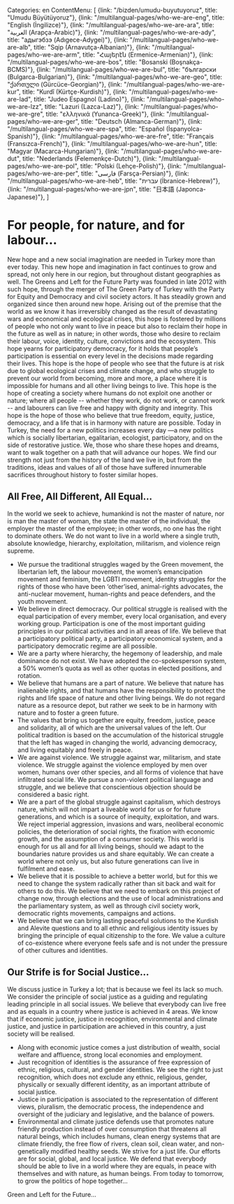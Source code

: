 Categories: en
ContentMenu: [
  {link: "/bizden/umudu-buyutuyoruz", title: "Umudu Büyütüyoruz"},
  {link: "/multilangual-pages/who-we-are-eng", title: "English (İngilizce)"},
  {link: "/multilangual-pages/who-we-are-ara", title: "العربية (Arapça-Arabic)"},
  {link: "/multilangual-pages/who-we-are-ady", title: "адыгэбзэ (Adıgece-Adygei)"},
  {link: "/multilangual-pages/who-we-are-alb", title: "Sqip (Arnavutça-Albanian)"},
  {link: "/multilangual-pages/who-we-are-arm", title: "Հայերէն (Ermenice-Armenian)"},
  {link: "/multilangual-pages/who-we-are-bos", title: "Bosanski (Boşnakça-BCMS)"},
  {link: "/multilangual-pages/who-we-are-bul", title: "български (Bulgarca-Bulgarian)"},
  {link: "/multilangual-pages/who-we-are-geo", title: "ქართული (Gürcüce-Georgian)"},
  {link: "/multilangual-pages/who-we-are-kur", title: "Kurdî (Kürtçe-Kurdish)"},
  {link: "/multilangual-pages/who-we-are-lad", title: "Judeo Espagnol (Ladino)"},
  {link: "/multilangual-pages/who-we-are-lzz", title: "Lazuri (Lazca-Laz)"},
  {link: "/multilangual-pages/who-we-are-gre", title: "ελληνικά (Yunanca-Greek)"},
  {link: "/multilangual-pages/who-we-are-ger", title: "Deutsch (Almanca-German)"},
  {link: "/multilangual-pages/who-we-are-spa", title: "Español (İspanyolca-Spanish)"},
  {link: "/multilangual-pages/who-we-are-fre", title: "Français (Fransızca-French)"},
  {link: "/multilangual-pages/who-we-are-hun", title: "Magyar (Macarca-Hungarian)"},
  {link: "/multilangual-pages/who-we-are-dut", title: "Nederlands (Felemenkçe-Dutch)"},
  {link: "/multilangual-pages/who-we-are-pol", title: "Polski (Lehçe-Polish)"},
  {link: "/multilangual-pages/who-we-are-per", title: "فارسى (Farsça-Persian)"},
  {link: "/multilangual-pages/who-we-are-heb", title: "עברית (İbranice-Hebrew)"},
  {link: "/multilangual-pages/who-we-are-jpn", title: "日本語 (Japonca-Japanese)"},
  ]

# For people, for nature, and for labour… 
New hope and a new social imagination are needed in Turkey more than ever today. This new hope and imagination in fact continues to grow and spread, not only here in our region, but throughout distant geographies as well.
The Greens and Left for the Future Party was founded in late 2012 with such hope, through the merger of The Green Party of Turkey with the Party for Equity and Democracy and civil society actors. It has steadily grown and organized since then around new hope.
Arising out of the premise that the world as we know it has irreversibly changed as the result of devastating wars and economical and ecological crises, this hope is fostered by millions of people who not only want to live in peace but also to reclaim their hope in the future as well as in nature; in other words, those who desire to reclaim their labour, voice, identity, culture, convictions and the ecosystem.
This hope yearns for participatory democracy, for it holds that people’s participation is essential on every level in the decisions made regarding their lives.
This hope is the hope of people who see that the future is at risk due to global ecological crises and climate change, and who struggle to prevent our world from becoming, more and more, a place where it is impossible for humans and all other living beings to live.
This hope is the hope of creating a society where humans do not exploit one another or nature; where all people -- whether they work, do not work, or cannot work -- and labourers can live free and happy with dignity and integrity.
This hope is the hope of those who believe that true freedom, equity, justice, democracy, and a life that is in harmony with nature are possible.
Today in Turkey, the need for a new politics increases every day —a new politics which is socially libertarian, egalitarian, ecologist, participatory, and on the side of restorative justice.
We, those who share these hopes and dreams, want to walk together on a path that will advance our hopes.
We find our strength not just from the history of the land we live in, but from the traditions, ideas and values of all of those have suffered innumerable sacrifices throughout history to foster similar hopes.

## All Free, All Different, All Equal…

In the world we seek to achieve, humankind is not the master of nature, nor is man the master of woman, the state the master of the individual, the employer the master of the employee; in other words, no one has the right to dominate others. We do not want to live in a world where a single truth, absolute knowledge, hierarchy, exploitation, militarism, and violence reign supreme.

- We pursue the traditional struggles waged by the Green movement, the libertarian left, the labour movement, the women’s emancipation movement and feminism, the LGBTI movement, identity struggles for the rights of those who have been ‘other’ised, animal-rights advocates, the anti-nuclear movement, human-rights and peace defenders, and the youth movement.
- We believe in direct democracy. Our political struggle is realised with the equal participation of every member, every local organisation, and every working group. Participation is one of the most important guiding principles in our political activities and in all areas of life. We believe that a participatory political party, a participatory economical system, and a participatory democratic regime are all possible.
- We are a party where hierarchy, the hegemony of leadership, and male dominance do not exist. We have adopted the co-spokesperson system, a 50% women’s quota as well as other quotas in elected positions, and rotation.
- We believe that humans are a part of nature. We believe that nature has inalienable rights, and that humans have the responsibility to protect the rights and life space of nature and other living beings. We do not regard nature as a resource depot, but rather we seek to be in harmony with nature and to foster a green future.
- The values that bring us together are equity, freedom, justice, peace and solidarity, all of which are the universal values of the left. Our political tradition is based on the accumulation of the historical struggle that the left has waged in changing the world, advancing democracy, and living equitably and freely in peace.
- We are against violence. We struggle against war, militarism, and state violence. We struggle against the violence employed by men over women, humans over other species, and all forms of violence that have infiltrated social life. We pursue a non-violent political language and struggle, and we believe that conscientious objection should be considered a basic right.
- We are a part of the global struggle against capitalism, which destroys nature, which will not impart a liveable world for us or for future generations, and which is a source of inequity, exploitation, and wars. We reject imperial aggression, invasions and wars, neoliberal economic policies, the deterioration of social rights, the fixation with economic growth, and the assumption of a consumer society. This world is enough for us all and for all living beings, should we adapt to the boundaries nature provides us and share equitably. We can create a world where not only us, but also future generations can live in fulfilment and ease.
- We believe that it is possible to achieve a better world, but for this we need to change the system radically rather than sit back and wait for others to do this. We believe that we need to embark on this project of change now, through elections and the use of local administrations and the parliamentary system, as well as through civil society work, democratic rights movements, campaigns and actions.
- We believe that we can bring lasting peaceful solutions to the Kurdish and Alevite questions and to all ethnic and religious identity issues by bringing the principle of equal citizenship to the fore. We value a culture of co-existence where everyone feels safe and is not under the pressure of other cultures and identities.

## Our Strife is for Social Justice…
We discuss justice in Turkey a lot; that is because we feel its lack so much. We consider the principle of social justice as a guiding and regulating leading principle in all social issues. 
We believe that everybody can live free and as equals in a country where justice is achieved in 4 areas. 
We know that if economic justice, justice in recognition, environmental and climate justice, and justice in participation are achieved in this country, a just society will be realised.

- Along with economic justice comes a just distribution of wealth, social welfare and affluence, strong local economies and employment.
- Just recognition of identities is the assurance of free expression of ethnic, religious, cultural, and gender identities. We see the right to just recognition, which does not exclude any ethnic, religious, gender, physically or sexually different identity, as an important attribute of social justice.
- Justice in participation is associated to the representation of different views, pluralism, the democratic process, the independence and oversight of the judiciary and legislative, and the balance of powers.
- Environmental and climate justice defends use that promotes nature friendly production instead of over consumption that threatens all natural beings, which includes humans, clean energy systems that are climate friendly, the free flow of rivers, clean soil, clean water, and non-genetically modified healthy seeds.
We strive for a just life. Our efforts are for social, global, and local justice. We defend that everybody should be able to live in a world where they are equals, in peace with themselves and with nature, as human beings.
From today to tomorrow, to grow the politics of hope together…

Green and Left for the Future…


